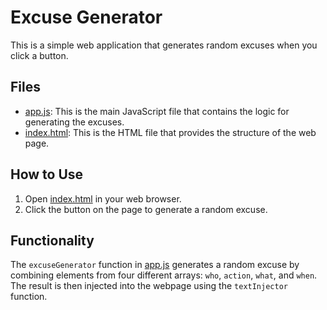 # Excuse Generator

This is a simple web application that generates random excuses when you click a button.

## Files

- [app.js](app.js): This is the main JavaScript file that contains the logic for generating the excuses.
- [index.html](index.html): This is the HTML file that provides the structure of the web page.

## How to Use

1. Open [index.html](index.html) in your web browser.
2. Click the button on the page to generate a random excuse.

## Functionality

The `excuseGenerator` function in [app.js](app.js) generates a random excuse by combining elements from four different arrays: `who`, `action`, `what`, and `when`. The result is then injected into the webpage using the `textInjector` function.
